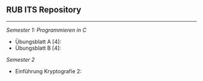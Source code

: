 **RUB ITS Repository**
-
---
*Semester 1: Programmieren in C*

 - Übungsblatt A [4]:
 - Übungsblatt B [4]:

*Semester 2*

 - Einführung Kryptografie 2:
 
